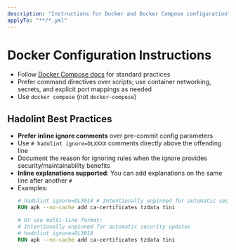 ```yaml
---
description: "Instructions for Docker and Docker Compose configuration"
applyTo: "**/*.yml"
---
```

# Docker Configuration Instructions

- Follow [Docker Compose docs](https://docs.docker.com/compose/) for standard practices
- Prefer command directives over scripts; use container networking, secrets, and explicit port mappings as needed
- Use `docker compose` (not `docker-compose`)

## Hadolint Best Practices

- **Prefer inline ignore comments** over pre-commit config parameters
- Use `# hadolint ignore=DLXXXX` comments directly above the offending line
- Document the reason for ignoring rules when the ignore provides security/maintainability benefits
- **Inline explanations supported**: You can add explanations on the same line after another `#`
- Examples:
  ```dockerfile
  # hadolint ignore=DL3018 # Intentionally unpinned for automatic security updates
  RUN apk --no-cache add ca-certificates tzdata tini

  # Or use multi-line format:
  # Intentionally unpinned for automatic security updates
  # hadolint ignore=DL3018
  RUN apk --no-cache add ca-certificates tzdata tini
  ```
